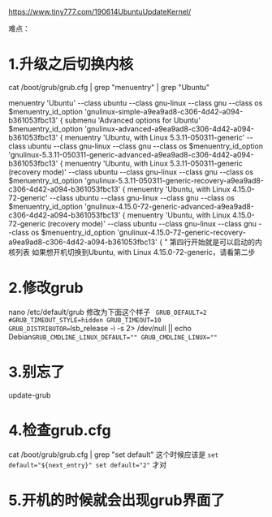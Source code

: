 https://www.tiny777.com/190614UbuntuUpdateKernel/

难点：
# 1.升级之后切换内核
cat /boot/grub/grub.cfg | grep "menuentry" | grep "Ubuntu"
<br>
>
menuentry 'Ubuntu' --class ubuntu --class gnu-linux --class gnu --class os $menuentry_id_option 'gnulinux-simple-a9ea9ad8-c306-4d42-a094-b361053fbc13' {
submenu 'Advanced options for Ubuntu' $menuentry_id_option 'gnulinux-advanced-a9ea9ad8-c306-4d42-a094-b361053fbc13' {
	menuentry 'Ubuntu, with Linux 5.3.11-050311-generic' --class ubuntu --class gnu-linux --class gnu --class os $menuentry_id_option 'gnulinux-5.3.11-050311-generic-advanced-a9ea9ad8-c306-4d42-a094-b361053fbc13' {
	menuentry 'Ubuntu, with Linux 5.3.11-050311-generic (recovery mode)' --class ubuntu --class gnu-linux --class gnu --class os $menuentry_id_option 'gnulinux-5.3.11-050311-generic-recovery-a9ea9ad8-c306-4d42-a094-b361053fbc13' {
	menuentry 'Ubuntu, with Linux 4.15.0-72-generic' --class ubuntu --class gnu-linux --class gnu --class os $menuentry_id_option 'gnulinux-4.15.0-72-generic-advanced-a9ea9ad8-c306-4d42-a094-b361053fbc13' {
	menuentry 'Ubuntu, with Linux 4.15.0-72-generic (recovery mode)' --class ubuntu --class gnu-linux --class gnu --class os $menuentry_id_option 'gnulinux-4.15.0-72-generic-recovery-a9ea9ad8-c306-4d42-a094-b361053fbc13' {
"
第四行开始就是可以启动的内核列表
如果想开机切换到Ubuntu, with Linux 4.15.0-72-generic，请看第二步

# 2.修改grub
nano /etc/default/grub
修改为下面这个样子
`
GRUB_DEFAULT=2
#GRUB_TIMEOUT_STYLE=hidden
GRUB_TIMEOUT=10
GRUB_DISTRIBUTOR=`lsb_release -i -s 2> /dev/null || echo Debian`
GRUB_CMDLINE_LINUX_DEFAULT=""
GRUB_CMDLINE_LINUX=""
`
# 3.别忘了
update-grub

# 4.检查grub.cfg
cat /boot/grub/grub.cfg | grep "set default"
这个时候应该是
`
   set default="${next_entry}"
   set default="2"
`
才对
# 5.开机的时候就会出现grub界面了
